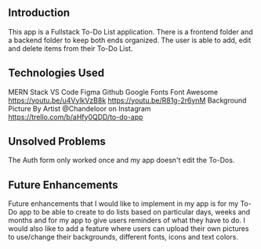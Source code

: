 ## Introduction
This app is a Fullstack To-Do List application. There is a frontend folder and a backend folder to keep both ends organized. The user is able to add, edit and delete items from their To-Do List.

## Technologies Used
MERN Stack
VS Code
Figma
Github
Google Fonts
Font Awesome
https://youtu.be/u4VylkVzB8k
https://youtu.be/R81g-2r6ynM
Background Picture By Artist @Chandeloor on Instagram
https://trello.com/b/aHfy0QDD/to-do-app


## Unsolved Problems
The Auth form only worked once and my app doesn't edit the To-Dos.

## Future Enhancements
Future enhancements that I would like to implement in my app is for my To-Do app to be able to create to do lists based on particular days, weeks and months and for my app to give users reminders of what they have to do.
I would also like to add a feature where users can upload their own pictures to use/change their backgrounds,  different fonts, icons and text colors.

